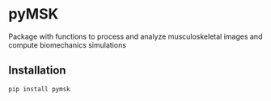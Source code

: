 # pyMSK
Package with functions to process and analyze musculoskeletal images and compute biomechanics simulations

## Installation  
```
pip install pymsk
```
